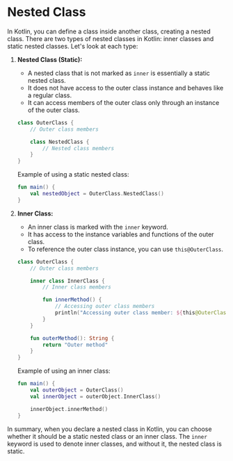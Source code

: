 # Nested Class
In Kotlin, you can define a class inside another class, creating a nested class. There are two types of nested classes in Kotlin: inner classes and static nested classes. Let's look at each type:

1. **Nested Class (Static):**
   - A nested class that is not marked as `inner` is essentially a static nested class.
   - It does not have access to the outer class instance and behaves like a regular class.
   - It can access members of the outer class only through an instance of the outer class.

   ```kotlin
   class OuterClass {
       // Outer class members

       class NestedClass {
           // Nested class members
       }
   }
   ```

   Example of using a static nested class:

   ```kotlin
   fun main() {
       val nestedObject = OuterClass.NestedClass()
   }
   ```

2. **Inner Class:**
   - An inner class is marked with the `inner` keyword.
   - It has access to the instance variables and functions of the outer class.
   - To reference the outer class instance, you can use `this@OuterClass`.

   ```kotlin
   class OuterClass {
       // Outer class members

       inner class InnerClass {
           // Inner class members

           fun innerMethod() {
               // Accessing outer class members
               println("Accessing outer class member: ${this@OuterClass.outerMethod()}")
           }
       }

       fun outerMethod(): String {
           return "Outer method"
       }
   }
   ```

   Example of using an inner class:

   ```kotlin
   fun main() {
       val outerObject = OuterClass()
       val innerObject = outerObject.InnerClass()

       innerObject.innerMethod()
   }
   ```

In summary, when you declare a nested class in Kotlin, you can choose whether it should be a static nested class or an inner class. The `inner` keyword is used to denote inner classes, and without it, the nested class is static.